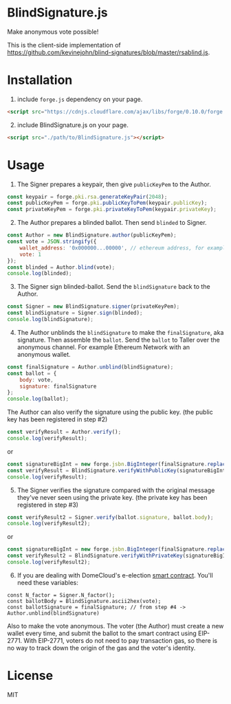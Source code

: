 # BlindSignature.js
Make anonymous vote possible!

This is the client-side implementation of https://github.com/kevinejohn/blind-signatures/blob/master/rsablind.js.

# Installation

1. include `forge.js` dependency on your page.

```html
<script src="https://cdnjs.cloudflare.com/ajax/libs/forge/0.10.0/forge.min.js"></script>
```

2. include BlindSignature.js on your page.

```html
<script src="./path/to/BlindSignature.js"></script>
```

# Usage

1. The Signer prepares a keypair, then give `publicKeyPem` to the Author.

```javascript
const keypair = forge.pki.rsa.generateKeyPair(2048);
const publicKeyPem = forge.pki.publicKeyToPem(keypair.publicKey);
const privateKeyPem = forge.pki.privateKeyToPem(keypair.privateKey);
```

2. The Author prepares a blinded ballot. Then send `blinded` to Signer.

```javascript
const Author = new BlindSignature.author(publicKeyPem);
const vote = JSON.stringify({
    wallet_address: '0x000000...00000', // ethereum address, for example
    vote: 1
});
const blinded = Author.blind(vote);
console.log(blinded);
```

3. The Signer sign blinded-ballot. Send the `blindSignature` back to the Author.

```javascript
const Signer = new BlindSignature.signer(privateKeyPem);
const blindSignature = Signer.sign(blinded);
console.log(blindSignature);
```

4. The Author unblinds the `blindSignature` to make the `finalSignature`, aka signature. Then assemble the `ballot`. Send the `ballot` to Taller over the anonymous channel. For example Ethereum Network with an anonymous wallet.

```javascript
const finalSignature = Author.unblind(blindSignature);
const ballot = {
    body: vote,
    signature: finalSignature
};
console.log(ballot);
```

The Author can also verify the signature using the public key. (the public key has been registered in step #2)

```javascript
const verifyResult = Author.verify();
console.log(verifyResult);
```

or

```javascript
const signatureBigInt = new forge.jsbn.BigInteger(finalSignature.replace('0x', ''), 16);
const verifyResult = BlindSignature.verifyWithPublicKey(signatureBigInt, keypair.publicKey, vote);
console.log(verifyResult);
```

5. The Signer verifies the signature compared with the original message they've never seen using the private key. (the private key has been registered in step #3)

```javascript
const verifyResult2 = Signer.verify(ballot.signature, ballot.body);
console.log(verifyResult2);
```

or

```javascript
const signatureBigInt = new forge.jsbn.BigInteger(finalSignature.replace('0x', ''), 16);
const verifyResult2 = BlindSignature.verifyWithPrivateKey(signatureBigInt, keypair.privateKey, vote);
console.log(verifyResult2);
```

6. If you are dealing with DomeCloud's e-election [smart contract](https://gist.github.com/earthchie/68c5fdb86c41f1fe691a64f2d7314b9d). You'll need these variables:

```
const N_factor = Signer.N_factor();
const ballotBody = BlindSignature.ascii2hex(vote);
const ballotSignature = finalSignature; // from step #4 -> Author.unblind(blindSignature)
```

Also to make the vote anonymous. The voter (the Author) must create a new wallet every time, and submit the ballot to the smart contract using EIP-2771. With EIP-2771, voters do not need to pay transaction gas, so there is no way to track down the origin of the gas and the voter's identity.

# License
MIT
